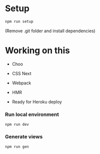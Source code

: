 # Setup
```sh
npm run setup
```
(Remove .git folder and install dependencies)

# Working on this

- Choo
- CSS Next
- Webpack
- HMR

- Ready for Heroku deploy


### Run local environment

```
npm run dev
```

### Generate views

```
npm run gen
```
